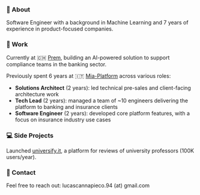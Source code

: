### 🤖 About

Software Engineer with a background in Machine Learning and 7 years of experience in product-focused companies.

### 💼 Work

Currently at 🇨🇭 [Prem](https://premai.io), building an AI-powered solution to support compliance teams in the banking sector.

Previously spent 6 years at 🇮🇹 [Mia-Platform](https://mia-platform.eu) across various roles:
- **Solutions Architect** (2 years): led technical pre-sales and client-facing architecture work  
- **Tech Lead** (2 years): managed a team of ~10 engineers delivering the platform to banking and insurance clients  
- **Software Engineer** (2 years): developed core platform features, with a focus on insurance industry use cases

### 💻 Side Projects

Launched [universify.it](universify.it), a platform for reviews of university professors (100K users/year).

### 🤙 Contact

Feel free to reach out: lucascannapieco.94 (at) gmail.com
